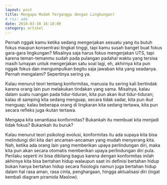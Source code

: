 ```yaml
---
layout: post
title: Mengapa Mudah Terganggu dengan Lingkungan?
# rss: ada
date: 2018-03-30 16:18:00
category: artikel
---
```


Pernah nggak kamu ketika sedang mengerjakan sesuatu yang itu butuh fokus maupun konsentrasi tingkat tinggi, tapi kamu susah banget buat fokus gara-gara lingkungan? Misalnya saja harus fokus mengerjakan UTS, tapi karena teman-temanmu sudah pada pulangan padahal waktu yang tersisa masih lumayan untuk mengerjakan satu soal lagi, eh, akhirnya kita pun nggak fokus dan mengumpulkan begitu saja jawaban kita yang seadanya. Pernah mengalami? Sepertinya sering ya.

Kalau menurut teori tentang konformitas, manusia itu sering kali bertindak karena orang lain pun melakukan tindakan yang sama. Misalnya, kalau dalam suatu ruangan pada tidur-tiduran, kita pun akan ikut tidur-tiduran; kalau di samping kita sedang menguap, secara tidak sadar, kita pun ikut menguap; kalau beberapa orang di lingkaran kita sedang tertawa, kita pun secara refleks juga ikutan tertawa.

Mengapa kita senantiasa konformitas? Bukankah itu membuat kita menjadi tidak fokus? Bukankah itu buruk?

Kalau menurut teori psikologi evolusi, konformitas itu ada supaya kita bisa melindungi diri kita dari ancaman-ancaman yang mudah menyerang kita. Nah, ketika ada orang lain yang memberikan upaya perlindungan diri, maka kita pun akan secara otomatis memberikan upaya perlindungan diri pula. Perilaku seperti ini bisa dibilang bagus karena dengan konformitas inilah akhirnya kita bisa bertahan hidup walaupun saat ini definisi bertahan hidup bukan hanya bertahan hidup secara fisiologis namun juga bertahan hidup dalam hal rasa aman, rasa cinta, penghargaan, hingga aktualisasi diri (ingat kembali diagram piramida Maslow).

<!-- gambar piramida maslow -->

